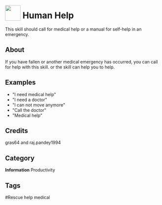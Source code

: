 # <img src="https://raw.githack.com/FortAwesome/Font-Awesome/master/svgs/solid/robot.svg" card_color="#40DBB0" width="50" height="50" style="vertical-align:bottom"/> Human Help
This skill should call for medical help or a manual for self-help in an emergency.

## About
If you have fallen or another medical emergency has occurred, you can call for help with this skill. or the skill can help you to help.

## Examples
* "I need medical help"
* "I need a doctor"
* "I can not move anymore"
* "Call the doctor"
* "Medical help"

## Credits
gras64 and raj.pandey1994

## Category
**Information**
Productivity

## Tags
#Rescue help medical

